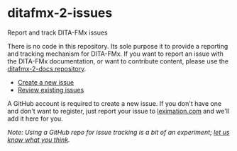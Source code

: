 # ditafmx-2-issues
Report and track DITA-FMx issues

There is no code in this repository. Its sole purpose it to provide a reporting and tracking mechanism for DITA-FMx. If you want to report an issue with the DITA-FMx documentation, or want to contribute content, please use the [ditafmx-2-docs repository](https://github.com/leximation/ditafmx-2-docs).

- [Create a new issue](https://github.com/leximation/ditafmx-2-issues/issues/new)
- [Review existing issues](https://github.com/leximation/ditafmx-2-issues/issues)

A GitHub account is required to create a new issue. If you don't have one and don't want to register, just report your issue to [leximation.com](http://leximation.com/contact.php) and we'll add it here for you.

*Note: Using a GitHub repo for issue tracking is a bit of an experiment; [let us know what you think](http://leximation.com/contact.php).*
